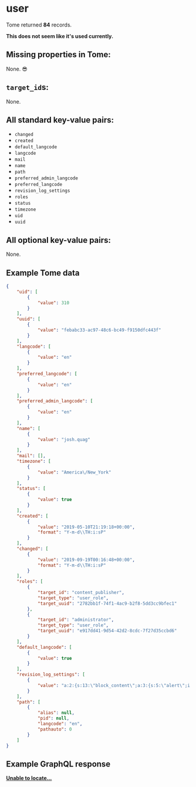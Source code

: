 # user

Tome returned **84** records.

**This does not seem like it's used currently.**

## Missing properties in Tome:

None. 😎

## `target_id`s:

None.

## All standard key-value pairs:

- `changed`
- `created`
- `default_langcode`
- `langcode`
- `mail`
- `name`
- `path`
- `preferred_admin_langcode`
- `preferred_langcode`
- `revision_log_settings`
- `roles`
- `status`
- `timezone`
- `uid`
- `uuid`

## All optional key-value pairs:

None.

## Example Tome data

```json
{
    "uid": [
        {
            "value": 310
        }
    ],
    "uuid": [
        {
            "value": "febabc33-ac97-48c6-bc49-f9150dfc443f"
        }
    ],
    "langcode": [
        {
            "value": "en"
        }
    ],
    "preferred_langcode": [
        {
            "value": "en"
        }
    ],
    "preferred_admin_langcode": [
        {
            "value": "en"
        }
    ],
    "name": [
        {
            "value": "josh.quag"
        }
    ],
    "mail": [],
    "timezone": [
        {
            "value": "America\/New_York"
        }
    ],
    "status": [
        {
            "value": true
        }
    ],
    "created": [
        {
            "value": "2019-05-10T21:19:18+00:00",
            "format": "Y-m-d\\TH:i:sP"
        }
    ],
    "changed": [
        {
            "value": "2019-09-19T00:16:48+00:00",
            "format": "Y-m-d\\TH:i:sP"
        }
    ],
    "roles": [
        {
            "target_id": "content_publisher",
            "target_type": "user_role",
            "target_uuid": "2782bb1f-74f1-4ac9-b2f8-5dd3cc9bfec1"
        },
        {
            "target_id": "administrator",
            "target_type": "user_role",
            "target_uuid": "e917dd41-9d54-42d2-8cdc-7f27d35ccbd6"
        }
    ],
    "default_langcode": [
        {
            "value": true
        }
    ],
    "revision_log_settings": [
        {
            "value": "a:2:{s:13:\"block_content\";a:3:{s:5:\"alert\";i:1;s:8:\"megamenu\";i:1;s:5:\"promo\";i:1;}s:4:\"node\";a:15:{s:18:\"documentation_page\";i:1;s:5:\"event\";i:1;s:13:\"event_listing\";i:1;s:26:\"health_care_local_facility\";i:1;s:30:\"health_care_region_detail_page\";i:1;s:23:\"health_care_region_page\";i:1;s:12:\"landing_page\";i:1;s:10:\"news_story\";i:1;s:6:\"office\";i:1;s:14:\"outreach_asset\";i:1;s:4:\"page\";i:1;s:14:\"person_profile\";i:1;s:13:\"press_release\";i:1;s:19:\"publication_listing\";i:1;s:15:\"support_service\";i:1;}}"
        }
    ],
    "path": [
        {
            "alias": null,
            "pid": null,
            "langcode": "en",
            "pathauto": 0
        }
    ]
}
```

## Example GraphQL response

**[Unable to locate...](../../../../../../.cache/localhost/drupal/pages.json)**

